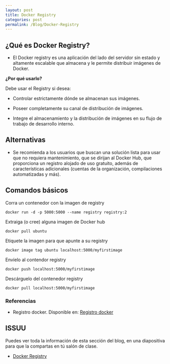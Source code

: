 ```yaml
---
layout: post
title: Docker Registry
categories: post
permalink: /Blog/Docker-Registry
---
```

## ¿Qué es Docker Registry?

* El Docker registry es una aplicación del lado del servidor sin estado y altamente escalable que almacena y le permite distribuir imágenes de Docker.

**¿Por qué usarlo?**

Debe usar el Registry si desea:

  * Controlar estrictamente dónde se almacenan sus imágenes.

  * Poseer completamente su canal de distribución de imágenes.

  * Integre el almacenamiento y la distribución de imágenes en su flujo de trabajo de desarrollo interno.

## Alternativas

* Se recomienda a los usuarios que buscan una solución lista para usar que no requiera mantenimiento, que se dirijan al Docker Hub, que proporciona un registro alojado de uso gratuito, además de características adicionales (cuentas de la organización, compilaciones automatizadas y más).

## Comandos básicos

Corra un contenedor con la imagen de registry

```
docker run -d -p 5000:5000 --name registry registry:2
```

Extraiga (o cree) alguna imagen de Docker hub

```
docker pull ubuntu
```

Etiquete la imagen para que apunte a su registry

```
docker image tag ubuntu localhost:5000/myfirstimage
```

Envíelo al contendor registry

```
docker push localhost:5000/myfirstimage
```  

Descárguelo del contenedor registry

```
docker pull localhost:5000/myfirstimage
```

### Referencias

* Registro docker. Disponible en: [Registro docker](https://docs.docker.com/registry/)

## ISSUU

Puedes ver toda la información de esta sección del blog, en una diapositiva para que la compartas en tú salón de clase.

* [Docker Registry](https://issuu.com/johanse/docs/seccion-14-docker-registry.pptx)
